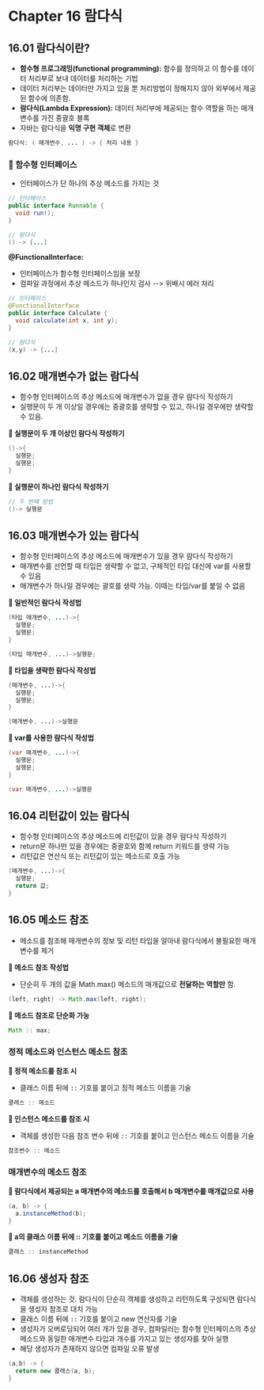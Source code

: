 # Chapter 16 람다식
## 16.01 람다식이란?
- **함수형 프로그래밍(functional programming):** 함수를 정의하고 이 함수를 데이터 처리부로 보내 데이터를 처리하는 기법
- 데이터 처리부는 데이터만 가지고 있을 뿐 처리방법이 정해지지 않아 외부에서 제공된 함수에 의존함.
- **람다식(Lambda Expression):** 데이터 처리부에 제공되는 함수 역할을 하는 매개변수를 가진 중괄호 블록
- 자바는 람다식을 **익명 구현 객체**로 변환

```java
람다식: ( 매개변수, ... ) -> { 처리 내용 }
```

### 📌 함수형 인터페이스
- 인터페이스가 단 하나의 추상 메소드를 가지는 것

```java
// 인터페이스
public interface Runnable {
  void run();
}

// 람다식
() -> {...]
```

**@FunctionalInterface:**
- 인터페이스가 함수형 인터페이스임을 보장
- 컴파일 과정에서 추상 메소드가 하나인지 검사 --> 위배시 에러 처리

```java
// 인터페이스
@FunctionalInterface
public interface Calculate {
  void calculate(int x, int y);
}

// 람다식
(x,y) -> {...]
```

## 16.02 매개변수가 없는 람다식
- 함수형 인터페이스의 추상 메소드에 매개변수가 없을 경우 람다식 작성하기
- 실행문이 두 개 이상일 경우에는 중괄호를 생략할 수 있고, 하나일 경우에만 생략할 수 있음.

**📌 실행문이 두 개 이상인 람다식 작성하기**
```java
()->{
  실행문;
  실행문;
}
```

**📌 실행문이 하나인 람다식 작성하기**
```java
// 두 번째 방법
()-> 실행문
```

## 16.03 매개변수가 있는 람다식
- 함수형 인터페이스의 추상 메소드에 매개변수가 있을 경우 람다식 작성하기
- 매개변수를 선언할 때 타입은 생략할 수 없고, 구체적인 타입 대신에 var를 사용할 수 있음
- 매개변수가 하나일 경우에는 괄호를 생략 가능. 이때는 타입/var를 붙일 수 없음

**📌 일반적인 람다식 작성법**
```java
(타입 매개변수, ...)->{
  실행문;
  실행문;
}

(타입 매개변수, ...)->실행문;
```

**📌 타입을 생략한 람다식 작성법**
```java
(매개변수, ...)->{
  실행문;
  실행문;
}

(매개변수, ...)->실행문
```

**📌 var를 사용한 람다식 작성법**
```java
(var 매개변수, ...)->{
  실행문;
  실행문;
}

(var 매개변수, ...)->실행문
```

## 16.04 리턴값이 있는 람다식
- 함수형 인터페이스의 추상 메소드에 리턴값이 있을 경우 람다식 작성하기
- return문 하나만 있을 경우에는 중괄호와 함께 return 키워드를 생략 가능
- 리턴값은 연산식 또는 리턴값이 있는 메소드로 호출 가능

```java
(매개변수, ...)->{
  실행문;
  return 값;
}
```

## 16.05 메소드 참조
- 메소드를 참조해 매개변수의 정보 및 리턴 타입을 알아내 람다식에서 불필요한 매개변수를 제거

**📌 메소드 참조 작성법**
- 단순히 두 개의 값을 Math.max() 메소드의 매개값으로 **전달하는 역할만** 함.

```java
(left, right) -> Math.max(left, right);
```

**📌 메소드 참조로 단순화 가능**

```java
Math :: max;
```

### 정적 메소드와 인스턴스 메소드 참조
**📌 정적 메소드를 참조 시**
- 클래스 이름 뒤에 `::` 기호를 붙이고 정적 메소드 이름을 기술

```java
클래스 :: 메소드
```

**📌 인스턴스 메소드를 참조 시**
- 객체를 생성한 다음 참조 변수 뒤에 `::` 기호를 붙이고 인스턴스 메소드 이름을 기술

```java
참조변수 :: 메소드
```

### 매개변수의 메소드 참조
**📌 람다식에서 제공되는 a 매개변수의 메소드를 호출해서 b 매개변수를 매개값으로 사용**

```java
(a, b) -> {
  a.instanceMethod(b);
}
```

**📌 a의 클래스 이름 뒤에 :: 기호를 붙이고 메소드 이름을 기술**
```java
클래스 :: instanceMethod
```

## 16.06 생성자 참조
- 객체를 생성하는 것. 람다식이 단순히 객체를 생성하고 리턴하도록 구성되면 람다식을 생성자 참조로 대치 가능
- 클래스 이름 뒤에 `::` 기호를 붙이고 new 연산자를 기술
- 생성자가 오버로딩되어 여러 개가 있을 경우, 컴파일러는 함수형 인터페이스의 추상 메소드와 동일한 매개변수 타입과 개수를 가지고 있는 생성자를 찾아 실행
- 해당 생성자가 존재하지 않으면 컴파일 오류 발생

```java
(a,b) -> {
  return new 클래스(a, b);
} 
```
